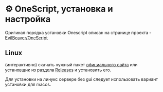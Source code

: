 # ⚙ OneScript, установка и настройка

Оригинал порядка установки Onescript описан на странице проекта - [EvilBeaver/OneScript](https://github.com/EvilBeaver/OneScript)

## Linux
(интерактивно) скачать нужный пакет [официального сайта](https://oscript.io/) или установщик из раздела [Releases](https://github.com/EvilBeaver/OneScript/releases) и установить его.

Для установки на линукс сервере без gui следует использовать вариант установки для macos.